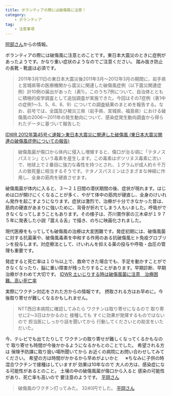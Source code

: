 ```yaml
---
title: ボランティアの際には破傷風に注意！
category: 
    - ボランティア
tag:
    - 注意事項
---
```

[阿部さん](https://www.facebook.com/brightflavor/posts/2136257409778354)からの情報。

ボランティアの際には破傷風に注意とのことです。東日本大震災のときに症例があったようです。かなり重い症状のようなのでご注意ください。
踏み抜き防止の長靴・靴底は必須です。

> 2011年3月11日の東日本大震災後2011年3月～2012年3月の期間に、岩手県と宮城県等の医療機関から震災に関連した破傷風症例（以下震災関連症例）計10例の届出があった（表1）。このうち7例について、自治体とともに積極的疫学調査として追加調査が実施できた。今回はその7症例（表1中の症例1～3、5、6、8、9）についての調査結果のまとめを報告する。なお、前号では、全国及び被災三県（岩手県、宮城県、福島県）における破傷風の2006～2011年の発生動向について、感染症発生動向調査から得られたデータに基づいて報告した

[IDWR 2012年第45号＜速報＞東日本大震災に関連した破傷風 (東日本大震災関連の破傷風症例についての報告)](https://www.niid.go.jp/niid/ja/tetanis-m/tetanis-idwrs/2949-idwrs-1245.html)

>破傷風菌が傷口から体内に侵入し増殖すると、傷口が治る頃に「テタノスパスミン」という毒素を産生します。この毒素はボツリヌス毒素に次いで、地球上で２番目に強力な毒性を持つとされ、１グラムが成人約６千万人の致死量に相当するそうです。テタノスパスミンはさまざまな神経に作用し、全身の筋肉を硬直させます。

破傷風菌が体内に入ると、３～２１日間の潜伏期間の後、症状が現れます。はじめは口が開けにくくなることが多く、やがて体中の筋肉が硬直し、全身のけいれん発作を起こすようになります。症状は激烈で、治療が十分できなかった昔は、筋肉の硬直があまりに強いために、背骨が折れてしまう人もいました。呼吸ができなくなってしまうこともあります。その様子は、芥川賞作家の三木卓が１９７５年に発表した小説「震える舌」で描き、のちに映画化されました。

現代医療をもってしても破傷風の治療は大変困難です。発症初期には、破傷風菌に対する抗菌薬や、破傷風毒素を中和する作用のある抗破傷風ヒト免疫グロブリンを投与します。対症療法として、けいれんを抑える薬の投与や呼吸・血圧の管理も重要です。

発症すると死亡率は１０％以上で、救命できた場合でも、手足を動かすことができなくなったり、脳に重い障害が残ったりすることがあります。早期診断、早期治療がきわめて大切です。
[IDWR 土いじりする時は破傷風菌に注意　治療困難、高い死亡率](https://www.asahi.com/articles/ASL5R52YSL5RUBQU00Q.html)

実際にワクチン対応をされた方からの情報です。
摂取される方はお早めに。今後取り寄せが難しくなるかもしれません。
>NTT西日本病院に確認してみたら
ワクチンは取り寄せになるので
取り寄せに2〜3日はかかるのと
接種しても
すぐに効果が発揮するものではないので
担当医にしっかり話を聞いてから
行動してくださいとの助言をいただいた。

今、テレビでも出てたりして
ワクチンの取り寄せが難しくなってくるかもなので
取り寄せも時間が今後かかるようになるかもとのことでした。
希望される方は
保険予防課に取り扱い場所聞いてから
お近くの病院にお問い合わせしてみてください。
希望の方は時間がかかるから早めがよいかと
　
※ちなみに子供の時
混合ワクチンで接種はしていますが
効果は10年なので
大人の方は、感染症になる可能性があるとのこと。
土壌の中の破傷風菌が傷口から入ると
感染の可能性があり、死亡率も高いので
要注意のようです。
[平岡さん](https://www.facebook.com/hiroaki.hiraoka.7/posts/1750839794993032)

>破傷風のワクチン打ってみた。
3240円でした。
[平岡さん]([平岡さん](https://www.facebook.com/hiroaki.hiraoka.7/posts/1750839794993032))
